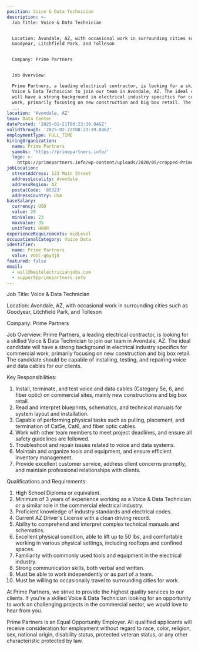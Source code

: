 ```yaml
---
position: Voice & Data Technician
description: >-
  Job Title: Voice & Data Technician


  Location: Avondale, AZ, with occasional work in surrounding cities such as
  Goodyear, Litchfield Park, and Tolleson


  Company: Prime Partners


  Job Overview:

  Prime Partners, a leading electrical contractor, is looking for a skilled
  Voice & Data Technician to join our team in Avondale, AZ. The ideal candidate
  will have a strong background in electrical industry specifics for commercial
  work, primarily focusing on new construction and big box retail. The candidate
  ...
location: 'Avondale, AZ'
team: Data Center
datePosted: '2025-01-21T08:23:39.046Z'
validThrough: '2025-02-22T08:23:39.046Z'
employmentType: FULL_TIME
hiringOrganization:
  name: Prime Partners
  sameAs: 'https://primepartners.info/'
  logo: >-
    https://primepartners.info/wp-content/uploads/2020/05/cropped-Prime-Partners-Logo-NO-BG-1-1.png
jobLocation:
  streetAddress: 123 Main Street
  addressLocality: Avondale
  addressRegion: AZ
  postalCode: '85323'
  addressCountry: USA
baseSalary:
  currency: USD
  value: 29
  minValue: 23
  maxValue: 35
  unitText: HOUR
experienceRequirements: midLevel
occupationalCategory: Voice Data
identifier:
  name: Prime Partners
  value: VOIC-q6ydj8
featured: false
email:
  - will@bestelectricianjobs.com
  - support@primepartners.info
---
```




Job Title: Voice & Data Technician

Location: Avondale, AZ, with occasional work in surrounding cities such as Goodyear, Litchfield Park, and Tolleson

Company: Prime Partners

Job Overview:
Prime Partners, a leading electrical contractor, is looking for a skilled Voice & Data Technician to join our team in Avondale, AZ. The ideal candidate will have a strong background in electrical industry specifics for commercial work, primarily focusing on new construction and big box retail. The candidate should be capable of installing, testing, and repairing voice and data cables for our clients.

Key Responsibilities:

1. Install, terminate, and test voice and data cables (Category 5e, 6, and fiber optic) on commercial sites, mainly new constructions and big box retail.
2. Read and interpret blueprints, schematics, and technical manuals for system layout and installation.
3. Capable of performing physical tasks such as pulling, placement, and termination of Cat5e, Cat6, and fiber optic cables.
4. Work with other team members to meet project deadlines, and ensure all safety guidelines are followed.
5. Troubleshoot and repair issues related to voice and data systems.
6. Maintain and organize tools and equipment, and ensure efficient inventory management.
7. Provide excellent customer service, address client concerns promptly, and maintain professional relationships with clients.

Qualifications and Requirements:

1. High School Diploma or equivalent.
2. Minimum of 3 years of experience working as a Voice & Data Technician or a similar role in the commercial electrical industry.
3. Proficient knowledge of industry standards and electrical codes.
4. Current AZ Driver's License with a clean driving record.
5. Ability to comprehend and interpret complex technical manuals and schematics.
6. Excellent physical condition, able to lift up to 50 lbs, and comfortable working in various physical settings, including rooftops and confined spaces.
7. Familiarity with commonly used tools and equipment in the electrical industry.
8. Strong communication skills, both verbal and written.
9. Must be able to work independently or as part of a team.
10. Must be willing to occasionally travel to surrounding cities for work.

At Prime Partners, we strive to provide the highest quality services to our clients. If you're a skilled Voice & Data Technician looking for an opportunity to work on challenging projects in the commercial sector, we would love to hear from you. 

Prime Partners is an Equal Opportunity Employer. All qualified applicants will receive consideration for employment without regard to race, color, religion, sex, national origin, disability status, protected veteran status, or any other characteristic protected by law.
